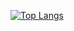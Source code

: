 <!-- [![Anurag's GitHub stats](https://github-readme-stats.vercel.app/api?username=pedromchd)](https://github.com/anuraghazra/github-readme-stats) -->
[![Top Langs](https://github-readme-stats.vercel.app/api/top-langs/?username=pedromchd&layout=compact)](https://github.com/anuraghazra/github-readme-stats)
